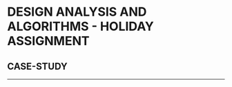 # DESIGN ANALYSIS AND ALGORITHMS -  HOLIDAY ASSIGNMENT

## CASE-STUDY 
--------------------------------------------------------------

